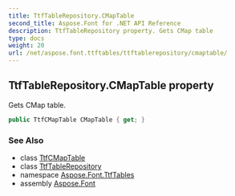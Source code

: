 ```yaml
---
title: TtfTableRepository.CMapTable
second_title: Aspose.Font for .NET API Reference
description: TtfTableRepository property. Gets CMap table
type: docs
weight: 20
url: /net/aspose.font.ttftables/ttftablerepository/cmaptable/
---
```

## TtfTableRepository.CMapTable property

Gets CMap table.

```csharp
public TtfCMapTable CMapTable { get; }
```

### See Also

* class [TtfCMapTable](../../ttfcmaptable/)
* class [TtfTableRepository](../)
* namespace [Aspose.Font.TtfTables](../../ttftablerepository/)
* assembly [Aspose.Font](../../../)



